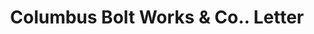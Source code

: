 ---
doi: 10.7916/D8S19DKH
date_other: '1916'
date_other_textual: '1916'
form: correspondence
genre:
- Letters (correspondence)
name:
- Columbus Bolt Works & Co.
object_in_context_url: https://biggert.cul.columbia.edu/items/view/ave_biggert_01296
subject_hierarchical_geographic:
- Columbus, Ohio, United States
subject_name:
- Columbus Bolt Works & Co.
title: Columbus Bolt Works & Co.. Letter
sort_title: Columbus Bolt Works & Co.. Letter
call_number: ave_biggert_01296
coordinates:
- 39.983333333333334,-82.98333333333333
pid: ave_biggert_01296
identifiers: ave_biggert_01296
canvas_id: ldpd:396558
permalink: "/items/ave_biggert_01296/"
layout: iiif-image-page
---